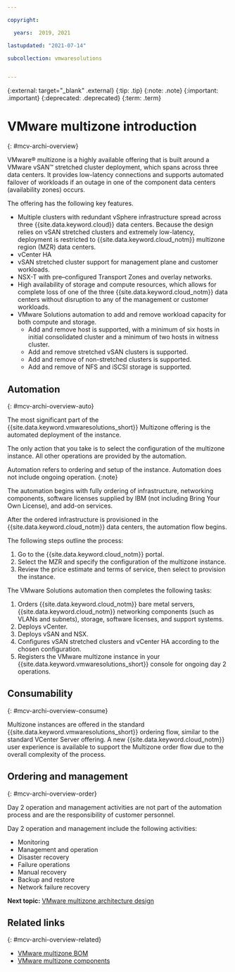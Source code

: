 ```yaml
---

copyright:

  years:  2019, 2021

lastupdated: "2021-07-14"

subcollection: vmwaresolutions


---
```


{:external: target="_blank" .external}
{:tip: .tip}
{:note: .note}
{:important: .important}
{:deprecated: .deprecated}
{:term: .term}

# VMware multizone introduction
{: #mcv-archi-overview}

VMware® multizone is a highly available offering that is built around a VMware vSAN™ stretched cluster deployment, which spans across three data centers. It provides low-latency connections and supports automated failover of workloads if an outage in one of the component data centers (availability zones) occurs.

The offering has the following key features.
- Multiple clusters with redundant vSphere infrastructure spread across three {{site.data.keyword.cloud}} data centers. Because the design relies on vSAN stretched clusters and extremely low-latency, deployment is restricted to {{site.data.keyword.cloud_notm}} multizone region (MZR) data centers.
- vCenter HA
- vSAN stretched cluster support for management plane and customer workloads.
- NSX-T with pre–configured Transport Zones and overlay networks.
- High availability of storage and compute resources, which allows for complete loss of one of the three {{site.data.keyword.cloud_notm}} data centers without disruption to any of the management or customer workloads.
- VMware Solutions automation to add and remove workload capacity for both compute and storage.
  - Add and remove host is supported, with a minimum of six hosts in initial consolidated cluster and a minimum of two hosts in witness cluster.
  - Add and remove stretched vSAN clusters is supported.
  - Add and remove of non-stretched clusters is supported.
  - Add and remove of NFS and iSCSI storage is supported.

## Automation
{: #mcv-archi-overview-auto}

The most significant part of the {{site.data.keyword.vmwaresolutions_short}} Multizone offering is the automated deployment of the instance.

The only action that you take is to select the configuration of the multizone instance. All other operations are provided by the automation.

Automation refers to ordering and setup of the instance. Automation does not include ongoing operation.
{:note}

The automation begins with fully ordering of infrastructure, networking components, software licenses supplied by IBM (not including Bring Your Own License), and add-on services.

After the ordered infrastructure is provisioned in the {{site.data.keyword.cloud_notm}} data centers, the automation flow begins.

The following steps outline the process:

1. Go to the {{site.data.keyword.cloud_notm}} portal.
2. Select the MZR and specify the configuration of the multizone instance.
3. Review the price estimate and terms of service, then select to provision the instance.

The VMware Solutions automation then completes the following tasks:
1. Orders {{site.data.keyword.cloud_notm}} bare metal servers, {{site.data.keyword.cloud_notm}} networking components (such as VLANs and subnets), storage, software licenses, and support systems.
2. Deploys vCenter.
3. Deploys vSAN and NSX.
4. Configures vSAN stretched clusters and vCenter HA according to the chosen configuration.
5. Registers the VMware multizone instance in your {{site.data.keyword.vmwaresolutions_short}} console for ongoing day 2 operations.

## Consumability
{: #mcv-archi-overview-consume}

Multizone instances are offered in the standard {{site.data.keyword.vmwaresolutions_short}} ordering flow, similar to the standard VCenter Server offering. A new {{site.data.keyword.cloud_notm}} user experience is available to support the Multizone order flow due to the overall complexity of the process.

## Ordering and management
{: #mcv-archi-overview-order}

Day 2 operation and management activities are not part of the automation process and are the responsibility of customer personnel.

Day 2 operation and management include the following activities:
* Monitoring
* Management and operation
* Disaster recovery
* Failure operations
* Manual recovery
* Backup and restore
* Network failure recovery

**Next topic:** [VMware multizone architecture design](/docs/vmwaresolutions?topic=vmwaresolutions-mcv-archi-design)

## Related links
{: #mcv-archi-overview-related}

* [VMware multizone BOM](/docs/vmwaresolutions?topic=vmwaresolutions-mcv-archi-bom)
* [VMware multizone components](/docs/vmwaresolutions?topic=vmwaresolutions-mcv-archi-comp)
